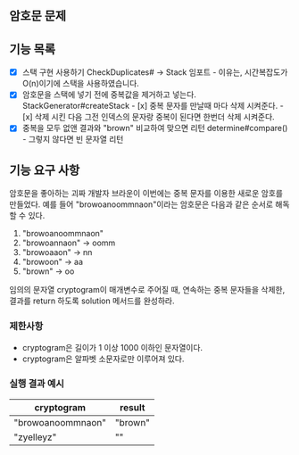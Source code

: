 ## 암호문 문제

## 기능 목록
- [x] 스택 구현 사용하기 CheckDuplicates# -> Stack 임포트
      - 이유는, 시간복잡도가 O(n)이기에 스택을 사용하였습니다.
- [x] 암호문을 스택에 넣기 전에 중복값을 제거하고 넣는다. StackGenerator#createStack
      - [x] 중복 문자를 만날때 마다 삭제 시켜준다.
      - [x] 삭제 시킨 다음 그전 인덱스의 문자랑 중복이 된다면 한번더 삭제 시켜준다.
- [x] 중복을 모두 없앤 결과와 "brown" 비교하여 맞으면 리턴 determine#compare()
      - 그렇지 않다면 빈 문자열 리턴  

## 기능 요구 사항

암호문을 좋아하는 괴짜 개발자 브라운이 이번에는 중복 문자를 이용한 새로운 암호를 만들었다. 
예를 들어 "browoanoommnaon"이라는 암호문은 다음과 같은 순서로 해독할 수 있다.
    
1. "browoanoommnaon"
2. "browoannaon" -> oomm
3. "browoaaon"   -> nn
4. "browoon"     -> aa
5. "brown"       -> oo

임의의 문자열 cryptogram이 매개변수로 주어질 때, 
연속하는 중복 문자들을 삭제한, 결과를 return 하도록 solution 메서드를 완성하라.

### 제한사항

- cryptogram은 길이가 1 이상 1000 이하인 문자열이다.
- cryptogram은 알파벳 소문자로만 이루어져 있다.

### 실행 결과 예시

| cryptogram | result |
| --- | --- |
| "browoanoommnaon" | "brown" |
| "zyelleyz" | "" |
